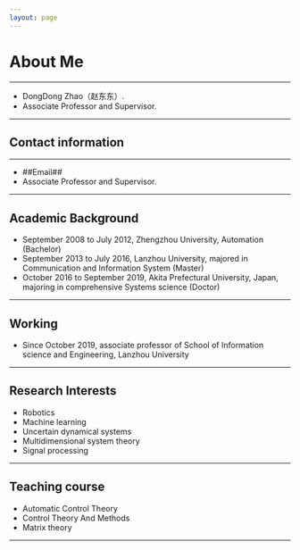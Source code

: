 ```yaml
---
layout: page
---
```


# About Me
---
- DongDong Zhao（赵东东）.
- Associate Professor and Supervisor.

---

## Contact information
---
- ##Email##
- Associate Professor and Supervisor.

---
## Academic Background

- September 2008 to July 2012, Zhengzhou University, Automation (Bachelor)
- September 2013 to July 2016, Lanzhou University, majored in Communication and Information System (Master)
- October 2016 to September 2019, Akita Prefectural University, Japan, majoring in comprehensive Systems science (Doctor)

---

## Working

- Since October 2019, associate professor of School of Information science and Engineering, Lanzhou University

---

## Research Interests

- Robotics
- Machine learning
- Uncertain dynamical systems
- Multidimensional system theory
- Signal processing

---

## Teaching course

- Automatic Control Theory
- Control Theory And Methods
- Matrix theory

---





